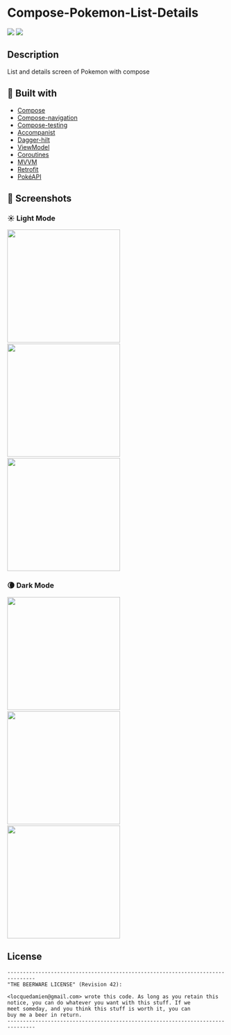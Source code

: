 # Compose-Pokemon-List-Details
<a href='https://developer.android.com'><img src='http://img.shields.io/badge/platform-android-green.svg'/></a>
<a href = "https://developer.android.com/jetpack/androidx/versions/all-channel#march_24_2021"> <img src = "https://img.shields.io/badge/Jetpack%20Compose-1.0.0%20beta03-brightgreen" /> </a>

## Description

List and details screen of Pokemon with compose

## :hammer: Built with
- [Compose](https://developer.android.com/jetpack/compose)
- [Compose-navigation](https://developer.android.com/jetpack/compose/navigation)
- [Compose-testing](https://developer.android.com/jetpack/compose/testing)
- [Accompanist](https://google.github.io/accompanist/)
- [Dagger-hilt](https://dagger.dev/hilt/)
- [ViewModel](https://developer.android.com/topic/libraries/architecture/viewmodel)
- [Coroutines](https://developer.android.com/kotlin/coroutines)
- [MVVM](https://developer.android.com/jetpack/guide#recommended-app-arch)
- [Retrofit](https://square.github.io/retrofit/)
- [PokéAPI](https://pokeapi.co/)

## :camera_flash: Screenshots

### :sunny: Light Mode
<img src="/screenshots/pokemon_list_light.png" width="260">&emsp;<img src="/screenshots/pokemon_details_light.png" width="260">&emsp;<img src="/screenshots/pokemon_error_light.png" width="260">

### :waning_crescent_moon: Dark Mode
<img src="/screenshots/pokemon_list_dark.png" width="260">&emsp;<img src="/screenshots/pokemon_details_dark.png" width="260">&emsp;<img src="/screenshots/pokemon_error_dark.png" width="260">

## License
```
-------------------------------------------------------------------------------
"THE BEERWARE LICENSE" (Revision 42):

<locquedamien@gmail.com> wrote this code. As long as you retain this
notice, you can do whatever you want with this stuff. If we
meet someday, and you think this stuff is worth it, you can
buy me a beer in return.
-------------------------------------------------------------------------------

 ```